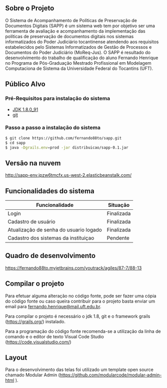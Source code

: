 ## Sobre o Projeto

O Sistema de Acompanhamento de Políticas de Preservação de Documentos Digitais (SAPP) é um sistema web tem por objetivo ser uma ferramenta de  avaliação e acompanhamento da implementação das políticas de preservação de documentos digitais nos sistemas informatizados do Poder Judiciário tocantinense atendendo aos requisitos estabelecidos pelo Sistemas Informatizados de Gestão de Processos e Documentos do Poder Judiciário (MoReq-Jus).
O SAPP é resultado do desenvolvimento do trabalho de qualificação do aluno Fernando Henrique no Programa de Pós-Graduação Mestrado Profissional em Modelagem Computaciona de Sistema da Universidade Federal do Tocantins (UFT).
 
 
## Público Alvo  

### Pré-Requisitos para instalação do sistema
 - [JDK 1.8.0_91 ](https://www.oracle.com/technetwork/java/javase/downloads/java-archive-javase8-2177648.html "JDK 1.8")
 - [git]( https://git-scm.com/ "git")
### Passo a passo a instalação do sistema
```sh
$ git clone https://github.com/fernando88to/sapp.git
$ cd sapp
$ java -Dgrails.env=prod -jar distribuicao/sapp-0.1.jar 
```

## Versão na nuvem

http://sapp-env.jpzw6tmcfx.us-west-2.elasticbeanstalk.com/

## Funcionalidades do sistema

| Funcionalidade | Situação |
| ------ | ------ |
| Login | Finalizada |
| Cadastro de usuário  | Finalizada |
| Atualização de senha do usuario logado | Finalizada |
| Cadastro dos sistemas da instituiçao | Pendente |


## Quadro de desenvolvimento

https://fernando88to.myjetbrains.com/youtrack/agiles/87-7/88-13


## Compilar o projeto

Para efetuar alguma alteração no código fonte, pode ser fazer uma cópia do código fonte ou caso queira contribuir para o projeto
basta enviar um email para fernando.henrique@mail.uft.edu.br.

Para compilar o projeto é necessário o jdk 1.8, git e o  framework grails (https://grails.org/) instalado.

Para a programação do código fonte recomenda-se a utilização da linha de comando e o editor de texto Visual Code Studio (https://code.visualstudio.com/)


## Layout

Para o desenvolvimento das telas foi utilizado um template open source chamado Modular Admin (https://github.com/modularcode/modular-admin-html
).  






